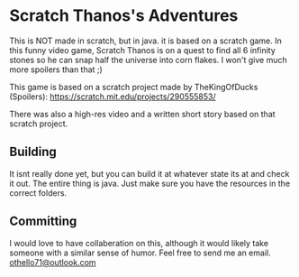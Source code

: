 # Scratch Thanos's Adventures
This is NOT made in scratch, but in java. it is based on a scratch game.
In this funny video game, Scratch Thanos is on a quest to find all 6 infinity stones so he can snap half the universe into corn flakes. I won't give much more spoilers than that ;)

This game is based on a scratch project made by TheKingOfDucks (Spoilers): https://scratch.mit.edu/projects/290555853/

There was also a high-res video and a written short story based on that scratch project.

## Building
It isnt really done yet, but you can build it at whatever state its at and check it out.
The entire thing is java. Just make sure you have the resources in the correct folders.

## Committing
I would love to have collaberation on this, although it would likely take someone with a similar sense of humor. Feel free to send me an email. othello71@outlook.com
